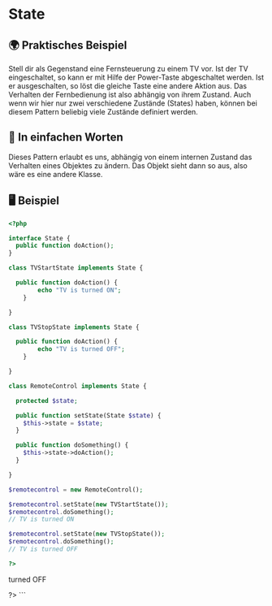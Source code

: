 # State

## 🌍 Praktisches Beispiel

Stell dir als Gegenstand eine Fernsteuerung zu einem TV vor. Ist der TV eingeschaltet, so kann er mit Hilfe der Power-Taste abgeschaltet werden. Ist er ausgeschalten, so löst die gleiche Taste eine andere Aktion aus. Das Verhalten der Fernbedienung ist also abhängig von ihrem Zustand. Auch wenn wir hier nur zwei verschiedene Zustände (States) haben, können bei diesem Pattern beliebig viele Zustände definiert werden.

## 💬 In einfachen Worten

Dieses Pattern erlaubt es uns, abhängig von einem internen Zustand das Verhalten eines Objektes zu ändern. Das Objekt sieht dann so aus, also wäre es eine andere Klasse.

## 🖥 Beispiel

```php
<?php

interface State {
  public function doAction();
}

class TVStartState implements State {

  public function doAction() {
        echo "TV is turned ON";
    }

}

class TVStopState implements State {

  public function doAction() {
        echo "TV is turned OFF";
    }

}

class RemoteControl implements State {

  protected $state;

  public function setState(State $state) {
    $this->state = $state;
  }

  public function doSomething() {
    $this->state->doAction();
  }

}

$remotecontrol = new RemoteControl();

$remotecontrol.setState(new TVStartState());
$remotecontrol.doSomething();
// TV is turned ON

$remotecontrol.setState(new TVStopState());
$remotecontrol.doSomething();
// TV is turned OFF

?>
```

turned OFF

?> ```
